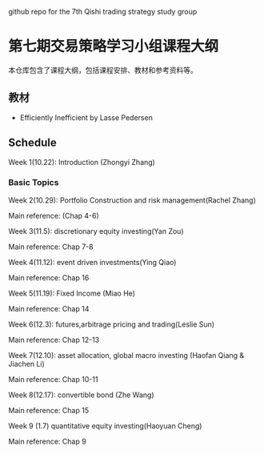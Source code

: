 
github repo for the 7th Qishi trading strategy study group
# 第七期交易策略学习小组课程大纲

本仓库包含了课程大纲，包括课程安排、教材和参考资料等。

## 教材

-  Efficiently Inefficient by Lasse Pedersen
  



## Schedule 

Week 1(10.22): Introduction (Zhongyi Zhang) 

### Basic Topics 

Week 2(10.29): Portfolio Construction and risk management(Rachel Zhang)


Main reference: (Chap 4-6)

Week 3(11.5): discretionary equity investing(Yan Zou)

Main reference: Chap 7-8

Week 4(11.12): event driven investments(Ying Qiao)

Main reference: Chap 16

Week 5(11.19): Fixed Income (Miao He)

Main reference: Chap 14

Week 6(12.3): futures,arbitrage pricing and trading(Leslie Sun)

Main reference: Chap 12-13

Week 7(12.10): asset allocation, global macro investing (Haofan Qiang & Jiachen Li)


Main reference: Chap 10-11

Week 8(12.17): convertible bond (Zhe Wang)

Main reference: Chap 15

Week 9 (1.7) quantitative equity investing(Haoyuan Cheng)

Main reference: Chap 9
